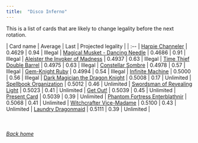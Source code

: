```yaml
---
title:  "Disco Inferno"
---
```


This is a list of cards that are likely to change legality before the next rotation.

| Card name | Average | Last | Projected legality |
| :-- |
[Harpie Channeler](https://db.ygoprodeck.com/card/?search=Harpie%20Channeler) | 0.4629 | 0.94 | Illegal |
[Magical Musket - Dancing Needle](https://db.ygoprodeck.com/card/?search=Magical%20Musket%20-%20Dancing%20Needle) | 0.4686 | 0.91 | Illegal |
[Aleister the Invoker of Madness](https://db.ygoprodeck.com/card/?search=Aleister%20the%20Invoker%20of%20Madness) | 0.4937 | 0.63 | Illegal |
[Time Thief Double Barrel](https://db.ygoprodeck.com/card/?search=Time%20Thief%20Double%20Barrel) | 0.4975 | 0.63 | Illegal |
[Constellar Sombre](https://db.ygoprodeck.com/card/?search=Constellar%20Sombre) | 0.4978 | 0.57 | Illegal |
[Gem-Knight Ruby](https://db.ygoprodeck.com/card/?search=Gem-Knight%20Ruby) | 0.4994 | 0.54 | Illegal |
[Infinite Machine](https://db.ygoprodeck.com/card/?search=Infinite%20Machine) | 0.5000 | 0.56 | Illegal |
[Dark Magician the Dragon Knight](https://db.ygoprodeck.com/card/?search=Dark%20Magician%20the%20Dragon%20Knight) | 0.5008 | 0.17 | Unlimited |
[Spellbook Organization](https://db.ygoprodeck.com/card/?search=Spellbook%20Organization) | 0.5012 | 0.46 | Unlimited |
[Swordsman of Revealing Light](https://db.ygoprodeck.com/card/?search=Swordsman%20of%20Revealing%20Light) | 0.5023 | 0.41 | Unlimited |
[Get Out!](https://db.ygoprodeck.com/card/?search=Get%20Out!) | 0.5039 | 0.45 | Unlimited |
[Present Card](https://db.ygoprodeck.com/card/?search=Present%20Card) | 0.5039 | 0.39 | Unlimited |
[Phantom Fortress Enterblathnir](https://db.ygoprodeck.com/card/?search=Phantom%20Fortress%20Enterblathnir) | 0.5068 | 0.41 | Unlimited |
[Witchcrafter Vice-Madame](https://db.ygoprodeck.com/card/?search=Witchcrafter%20Vice-Madame) | 0.5100 | 0.43 | Unlimited |
[Laundry Dragonmaid](https://db.ygoprodeck.com/card/?search=Laundry%20Dragonmaid) | 0.5111 | 0.39 | Unlimited |

<br>

###### [Back home](index)